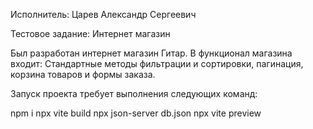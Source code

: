 Исполнитель: Царев Александр Сергеевич

Тестовое задание: Интернет магазин

Был разработан интернет магазин Гитар. В функционал магазина входит: Стандартные методы фильтрации и сортировки, пагинация, корзина товаров и формы заказа.

Запуск проекта требует выполнения следующих команд:

npm i
npx vite build
npx json-server db.json
npx vite preview
